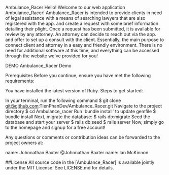 Ambulance_Racer
Hello! Welcome to our web application Ambulance_Racer! Ambulance_Racer is intended to provide clients in need of legal assistance with a means of searching lawyers that are also registered with the app. and create a request with some brief information detailing their plight. Once a request has been submitted, it is available for review by any attorney. An attorney can decide to reach out via the app. and offer to set up a consult with the client. Essentially, the main purpose to connect client and attorney in a easy and friendly environment. There is no need for additional software at this time, and everything can be accessed through the website we've provided for you!

DEMO
Ambulance_Racer Demo

Prerequisites
Before you continue, ensure you have met the following requirements:

You have installed the latest version of Ruby.
Steps to get started:

In your terminal, run the following command
$ git clone git@github.com:TienPhanDev/Ambulance_Racer.git
Navigate to the project directory
$ cd Ambulance_racer
Run 'bundle install' to update gemfile
$ bundle install
Next, migrate the database:
$ rails db:migrate
Seed the database and start your server
$ rails db:seed
$ rails server
Now, simply go to the homepage and signup for a free account!

Any questions or comments or contribution ideas can be forwarded to the project owners at:

name: Johnnathan Baxter @Johnnathan Baxter
name: Ian McKinnon

##License All source code in the [Ambulance_Racer] is available jointly under the MIT License. See LICENSE.md for details.
